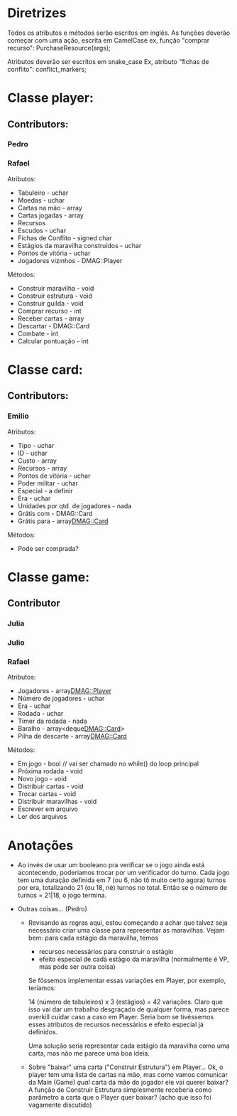 # Diretrizes

Todos os atributos e métodos serão escritos em inglês.
As funções deverão começar com uma ação, escrita em CamelCase
ex, função "comprar recurso":
<type> PurchaseResource(args);

Atributos deverão ser escritos em snake_case
Ex, atributo "fichas de conflito":
<type> conflict_markers;



# Classe player:

## Contributors:
### Pedro
### Rafael


Atributos:
- Tabuleiro - uchar
- Moedas - uchar
- Cartas na mão - array
- Cartas jogadas - array
- Recursos
- Escudos - uchar
- Fichas de Conflito - signed char
- Estágios da maravilha construídos - uchar
- Pontos de vitória - uchar
- Jogadores vizinhos - DMAG::Player

Métodos:
- Construir maravilha - void
- Construir estrutura - void
- Construir guilda - void
- Comprar recurso - int 
- Receber cartas - array
- Descartar - DMAG::Card
- Combate - int
- Calcular pontuação - int

# Classe card:
## Contributors:
### Emilio

Atributos:
- Tipo - uchar
- ID - uchar
- Custo - array
- Recursos - array
- Pontos de vitória - uchar
- Poder militar - uchar
- Especial - a definir
- Era - uchar
- Unidades por qtd. de jogadores - nada
- Grátis com - DMAG::Card
- Grátis para - array<DMAG::Card>

Métodos:
- Pode ser comprada?

# Classe game:

## Contributor
### Julia
### Julio
### Rafael


Atributos:
- Jogadores - array<DMAG::Player>
- Número de jogadores - uchar
- Era - uchar
- Rodada - uchar
- Timer da rodada - nada
- Baralho - array<deque<DMAG::Card>>
- Pilha de descarte - array<DMAG::Card>

Métodos:
- Em jogo - bool // vai ser chamado no while() do loop principal
- Próxima rodada - void
- Novo jogo - void
- Distribuir cartas - void
- Trocar cartas - void
- Distribuir maravilhas - void
- Escrever em arquivo
- Ler dos arquivos

# Anotações

* Ao invés de usar um booleano pra verificar se o jogo ainda está acontecendo, 
poderiamos trocar por um verificador do turno. Cada jogo tem uma duração definida
em 7 (ou 6, não tô muito certo agora) turnos por era, totalizando 21 (ou 18, né)
turnos no total. Então se o número de turnos = 21|18, o jogo termina.

* Outras coisas... (Pedro)
    * Revisando as regras aqui, estou começando a achar que talvez seja
      necessário criar uma classe para representar as maravilhas. Vejam bem:
      para cada estágio da maravilha, temos
        * recursos necessários para construir o estágio
        * efeito especial de cada estágio da maravilha (normalmente é VP, mas pode ser outra
          coisa)
    
      Se fôssemos implementar essas variações em Player, por exemplo, teríamos:

      14 (número de tabuleiros) x 3 (estágios) = 42 variações. Claro que isso
      vai dar um trabalho desgraçado de qualquer forma, mas parece overkill
      cuidar caso a caso em Player. Seria bom se tivéssemos esses atributos de
      recursos necessários e efeito especial já definidos.

      Uma solução seria representar cada estágio da maravilha como uma
      carta, mas não me parece uma boa ideia. 

    * Sobre "baixar" uma carta ("Construir Estrutura") em Player...
      Ok, o player tem uma lista de cartas na mão, mas como vamos comunicar
      da Main (Game) *qual* carta da mão do jogador ele vai querer baixar? A
      função de Construir Estrutura simplesmente receberia como parâmetro a
      carta que o Player quer baixar?
      (acho que isso foi vagamente discutido)
